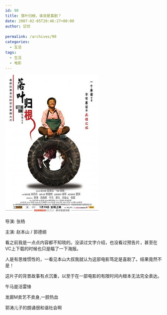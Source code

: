 ```yaml
---
id: 90
title: 落叶归根，谁说是喜剧？
date: 2007-02-05T20:46:27+00:00
author: 愆伏

permalink: /archives/90
categories:
  - 生活
tags:
  - 生活
  - 电影
---
```

<a href="/wp-content/uploads/200702/05_205047_.jpg" target="_blank"><img src="/wp-content/uploads/200702/05_205047_.jpg" alt="/wp-content/uploads/200702/05_205047_.jpg" /></a>

导演: 张杨
  
主演: 赵本山 / 郭德纲

看之前我是一点点内容都不知晓的。没读过文字介绍，也没看过预告片，甚至在VC上下载的时候也只是瞄了一下海报。
  
人是有思维惯性的，一看见本山大叔我就认为这部电影笃定是喜剧了。结果竟然不是！
  
这片子的背景故事有点沉重，以至于在一部电影的有限时间内根本无法完全表达。

午马是活雷锋
  
发廊M卖艺不卖身,一腔热血
  
郭涛儿子的朗诵很和谐社会啊